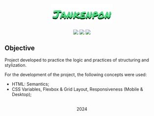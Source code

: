 <div align="center">
  <div>
    <img src="img/jankenpon-logo.png">
  </div>

  <br>

  <div>
    <img src="https://img.shields.io/badge/HTML5-22c55e?style=for-the-badge&logo=html5&logoColor=052e16"/>
    <img src="https://img.shields.io/badge/CSS3-22c55e?style=for-the-badge&logo=css3&logoColor=052e16"/>
    <img src="https://img.shields.io/badge/JavaScript-22c55e?style=for-the-badge&logo=javascript&logoColor=052e16"/>
  </div>
</div>

## Objective

Project developed to practice the logic and practices of structuring and stylization.

For the development of the project, the following concepts were used:
- HTML: Semantics;
- CSS Variables, Flexbox & Grid Layout, Responsiveness (Mobile & Desktop);

<br>

<div align="center">
    <span>2024</span>
</div>
